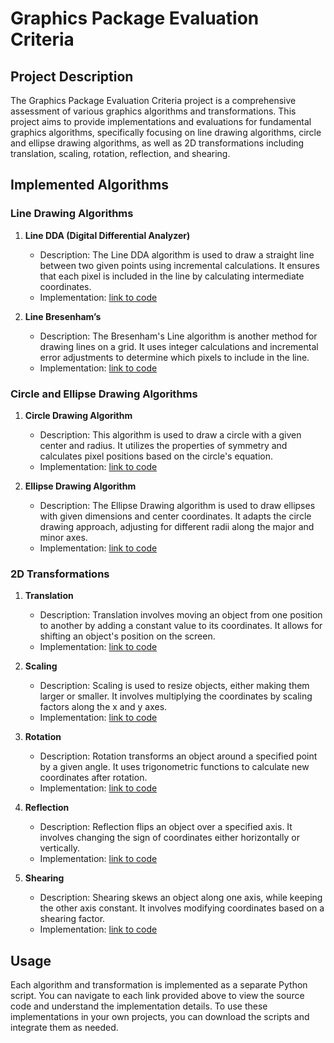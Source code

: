 # Graphics Package Evaluation Criteria

## Project Description

The Graphics Package Evaluation Criteria project is a comprehensive assessment of various graphics algorithms and transformations. This project aims to provide implementations and evaluations for fundamental graphics algorithms, specifically focusing on line drawing algorithms, circle and ellipse drawing algorithms, as well as 2D transformations including translation, scaling, rotation, reflection, and shearing.

## Implemented Algorithms

### Line Drawing Algorithms

1. **Line DDA (Digital Differential Analyzer)**
   - Description: The Line DDA algorithm is used to draw a straight line between two given points using incremental calculations. It ensures that each pixel is included in the line by calculating intermediate coordinates.
   - Implementation: [link to code](Form1.cs)

2. **Line Bresenham’s**
   - Description: The Bresenham's Line algorithm is another method for drawing lines on a grid. It uses integer calculations and incremental error adjustments to determine which pixels to include in the line.
   - Implementation: [link to code](Form1.cs)

### Circle and Ellipse Drawing Algorithms

1. **Circle Drawing Algorithm**
   - Description: This algorithm is used to draw a circle with a given center and radius. It utilizes the properties of symmetry and calculates pixel positions based on the circle's equation.
   - Implementation: [link to code](Form1.cs)

2. **Ellipse Drawing Algorithm**
   - Description: The Ellipse Drawing algorithm is used to draw ellipses with given dimensions and center coordinates. It adapts the circle drawing approach, adjusting for different radii along the major and minor axes.
   - Implementation: [link to code](Form1.cs)

### 2D Transformations

1. **Translation**
   - Description: Translation involves moving an object from one position to another by adding a constant value to its coordinates. It allows for shifting an object's position on the screen.
   - Implementation: [link to code](Form1.cs)

2. **Scaling**
   - Description: Scaling is used to resize objects, either making them larger or smaller. It involves multiplying the coordinates by scaling factors along the x and y axes.
   - Implementation: [link to code](Form1.cs)

3. **Rotation**
   - Description: Rotation transforms an object around a specified point by a given angle. It uses trigonometric functions to calculate new coordinates after rotation.
   - Implementation: [link to code](Form1.cs)

4. **Reflection**
   - Description: Reflection flips an object over a specified axis. It involves changing the sign of coordinates either horizontally or vertically.
   - Implementation: [link to code](Form1.cs)

5. **Shearing**
   - Description: Shearing skews an object along one axis, while keeping the other axis constant. It involves modifying coordinates based on a shearing factor.
   - Implementation: [link to code](Form1.cs)

## Usage

Each algorithm and transformation is implemented as a separate Python script. You can navigate to each link provided above to view the source code and understand the implementation details. To use these implementations in your own projects, you can download the scripts and integrate them as needed.
